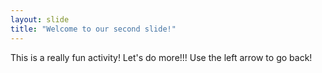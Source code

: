 ```yaml
---
layout: slide
title: "Welcome to our second slide!"
---
```

This is a really fun activity! Let's do more!!!
Use the left arrow to go back!
